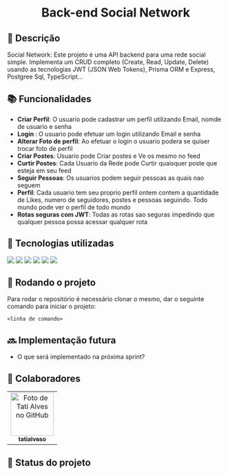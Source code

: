 <h1 align="center">Back-end Social Network</h1>

## :memo: Descrição
Social Network:
Este projeto é uma API backend para uma rede social simple. Implementa um CRUD completo (Create, Read, Update, Delete) usando as tecnologias JWT (JSON Web Tokens), Prisma ORM e Express, Postgree Sql, TypeScript...

## :books: Funcionalidades
* <b>Criar Perfil</b>: O usuario pode cadastrar um perfil utilizando Email, nomde de usuario e senha
* <b>Login </b>: O usuario pode efetuar um login utilizando Email e senha
* <b>Alterar Foto de perfil</b>: Ao efetuar o login o usuario podera se quiser trocar foto de perfil
* <b>Criar Postes</b>: Usuario pode Criar postes e Ve os mesmo no feed
* <b>Curtir Postes</b>: Cada Usuario da Rede pode Curtir quaisquer poste que esteja em seu feed
* <b>Seguir Pessoas</b>: Os usuarios podem seguir pessoas as quais nao seguem
* <b>Perfil</b>: Cada usuario tem seu proprio perfil ontem contem a quantidade de Likes, numero de seguidores, postes e pessoas seguindo. Todo mundo pode ver o perfil de todo mundo
* <b>Rotas seguras com JWT</b>: Todas as rotas sao seguras impedindo que qualquer pessoa possa acessar qualquer rota

## :wrench: Tecnologias utilizadas
<img src="https://img.shields.io/badge/JavaScript-323330?style=for-the-badge&logo=javascript&logoColor=F7DF1E" />
<img src="https://img.shields.io/badge/Node.js-43853D?style=for-the-badge&logo=node.js&logoColor=white" />
<img src="https://img.shields.io/badge/TypeScript-007ACC?style=for-the-badge&logo=typescript&logoColor=white" />
<img src="https://img.shields.io/badge/Express.js-404D59?style=for-the-badge" />
<img src="https://img.shields.io/badge/PostgreSQL-316192?style=for-the-badge&logo=postgresql&logoColor=white" />
<img src="https://img.shields.io/badge/Prisma-3982CE?style=for-the-badge&logo=Prisma&logoColor=white"/>

## :rocket: Rodando o projeto
Para rodar o repositório é necessário clonar o mesmo, dar o seguinte comando para iniciar o projeto:
```
<linha de comando>
```

## :soon: Implementação futura
* O que será implementado na próxima sprint?

## :handshake: Colaboradores
<table>
  <tr>
    <td align="center">
      <a href="http://github.com/tatialveso">
        <img src="https://avatars.githubusercontent.com/u/56259137?v=4" width="100px;" alt="Foto de Tati Alves no GitHub"/><br>
        <sub>
          <b>tatialveso</b>
        </sub>
      </a>
    </td>
  </tr>
</table>

## :dart: Status do projeto
